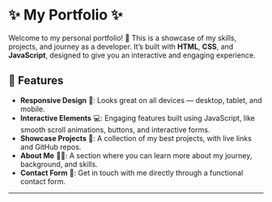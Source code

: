 # ✨ My Portfolio ✨

Welcome to my personal portfolio! 🎉 This is a showcase of my skills, projects, and journey as a developer. It’s built with **HTML**, **CSS**, and **JavaScript**, designed to give you an interactive and engaging experience.

## 🌟 Features

- **Responsive Design** 📱: Looks great on all devices — desktop, tablet, and mobile.
- **Interactive Elements** 💻: Engaging features built using JavaScript, like smooth scroll animations, buttons, and interactive forms.
- **Showcase Projects** 🔨: A collection of my best projects, with live links and GitHub repos.
- **About Me** 🧑‍💻: A section where you can learn more about my journey, background, and skills.
- **Contact Form** 📧: Get in touch with me directly through a functional contact form.

---
